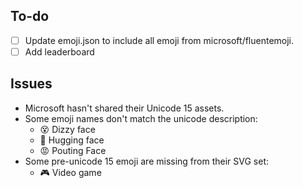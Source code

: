 ## To-do
- [ ] Update emoji.json to include all emoji from microsoft/fluentemoji.
- [ ] Add leaderboard
## Issues
- Microsoft hasn't shared their Unicode 15 assets.
- Some emoji names don't match the unicode description:
  - 😵 Dizzy face
  - 🤗 Hugging face
  - 😡 Pouting Face
- Some pre-unicode 15 emoji are missing from their SVG set:
  - 🎮 Video game
